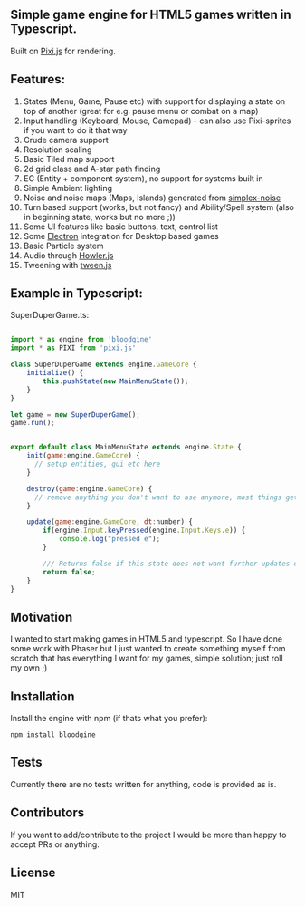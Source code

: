 ## Simple game engine for HTML5 games written in Typescript.

Built on [Pixi.js](https://github.com/pixijs/pixi.js) for rendering.

## Features:

1. States (Menu, Game, Pause etc) with support for displaying a state on top of another (great for e.g. pause menu or combat on a map)
2. Input handling (Keyboard, Mouse, Gamepad) - can also use Pixi-sprites if you want to do it that way
3. Crude camera support
4. Resolution scaling
5. Basic Tiled map support
6. 2d grid class and A-star path finding
7. EC (Entity + component system), no support for systems built in
8. Simple Ambient lighting
9. Noise and noise maps (Maps, Islands) generated from [simplex-noise](https://github.com/jwagner/simplex-noise.js)
10. Turn based support (works, but not fancy) and Ability/Spell system (also in beginning state, works but no more ;))
11. Some UI features like basic buttons, text, control list
12. Some [Electron](https://github.com/electron/electron) integration for Desktop based games
13. Basic Particle system
14. Audio through [Howler.js](https://github.com/goldfire/howler.js/)
15. Tweening with [tween.js](https://github.com/tweenjs/tween.js/)

## Example in Typescript:

SuperDuperGame.ts:

```javascript

import * as engine from 'bloodgine'
import * as PIXI from 'pixi.js'

class SuperDuperGame extends engine.GameCore {
    initialize() {
        this.pushState(new MainMenuState());
    }
}

let game = new SuperDuperGame();
game.run();


export default class MainMenuState extends engine.State {
    init(game:engine.GameCore) {
      // setup entities, gui etc here
    }

    destroy(game:engine.GameCore) {
      // remove anything you don't want to ase anymore, most things gets removed automatically
    }

    update(game:engine.GameCore, dt:number) {
        if(engine.Input.keyPressed(engine.Input.Keys.e)) {
            console.log("pressed e");
        }

        /// Returns false if this state does not want further updates down the state stack
        return false;
    }
}

```
## Motivation

I wanted to start making games in HTML5 and typescript. So I have done some work with Phaser but I just wanted to create something myself from scratch that has everything I want for my games, simple solution; just roll my own ;)

## Installation

Install the engine with npm (if thats what you prefer):
```
npm install bloodgine
```

## Tests

Currently there are no tests written for anything, code is provided as is.

## Contributors

If you want to add/contribute to the project I would be more than happy to accept PRs or anything.

## License

MIT

